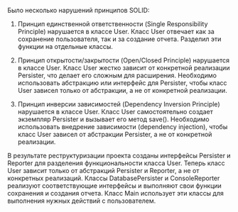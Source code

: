 Было несколько нарушений принципов SOLID:

1. Принцип единственной ответственности (Single Responsibility Principle) нарушается в классе User. Класс User отвечает как за сохранение пользователя, так и за создание отчета. Разделил эти функции на отдельные классы.

2. Принцип открытости/закрытости (Open/Closed Principle) нарушается в классе User. Класс User жестко зависит от конкретной реализации Persister, что делает его сложным для расширения. Необходимо использовать абстракцию или интерфейс для Persister, чтобы класс User зависел только от абстракции, а не от конкретной реализации.

3. Принцип инверсии зависимостей (Dependency Inversion Principle) нарушается в классе User. Класс User самостоятельно создает экземпляр Persister и вызывает его метод save(). Необходимо использовать внедрение зависимости (dependency injection), чтобы класс User зависел от абстракции Persister, а не от конкретной реализации.

В результате реструктуризации проекта созданы интерфейсы Persister и Reporter для разделения функциональности класса User. Теперь класс User зависит только от абстракций Persister и Reporter, а не от конкретных реализаций. Классы DatabasePersister и ConsoleReporter реализуют соответствующие интерфейсы и выполняют свои функции сохранения и создания отчета. Класс Main использует эти классы для выполнения нужных действий с пользователем.